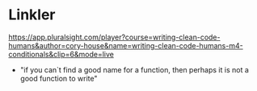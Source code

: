 # Linkler

https://app.pluralsight.com/player?course=writing-clean-code-humans&author=cory-house&name=writing-clean-code-humans-m4-conditionals&clip=6&mode=live


- "if you can`t find a good name for a function, then perhaps it is not a good function to write"
